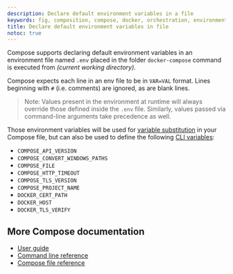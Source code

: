 ```yaml
---
description: Declare default environment variables in a file
keywords: fig, composition, compose, docker, orchestration, environment, env file
title: Declare default environment variables in file
notoc: true
---
```


Compose supports declaring default environment variables in an environment
file named `.env` placed in the folder `docker-compose` command is executed from
*(current working directory)*.

Compose expects each line in an env file to be in `VAR=VAL` format. Lines
beginning with `#` (i.e. comments) are ignored, as are blank lines.

> Note: Values present in the environment at runtime will always override
> those defined inside the `.env` file. Similarly, values passed via
> command-line arguments take precedence as well.

Those environment variables will be used for
[variable substitution](compose-file.md#variable-substitution) in your Compose
file, but can also be used to define the following
[CLI variables](reference/envvars.md):

- `COMPOSE_API_VERSION`
- `COMPOSE_CONVERT_WINDOWS_PATHS`
- `COMPOSE_FILE`
- `COMPOSE_HTTP_TIMEOUT`
- `COMPOSE_TLS_VERSION`
- `COMPOSE_PROJECT_NAME`
- `DOCKER_CERT_PATH`
- `DOCKER_HOST`
- `DOCKER_TLS_VERIFY`

## More Compose documentation

- [User guide](index.md)
- [Command line reference](./reference/index.md)
- [Compose file reference](compose-file.md)
